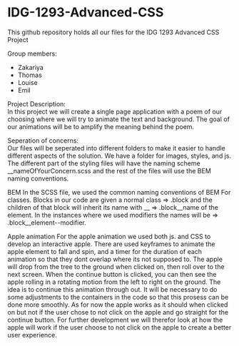 # IDG-1293-Advanced-CSS
This github repository holds all our files for the IDG 1293 Advanced CSS Project 

Group members:
* Zakariya 
* Thomas
* Louise
* Emil

Project Description:       
      In this project we will create a single page application with a poem of our choosing where we will try to animate the text and background. The goal of our animations will be to amplify the meaning behind the poem.

Seperation of concerns:   
     Our files will be seperated into different folders to make it easier to handle different aspects of the solution. We have a folder for images, styles, and js. The different part of the styling files will have the naming scheme __nameOfYourConcern.scss and the rest of the files will use the BEM naming conventions.




BEM 
In the SCSS file, we used the common naming conventions of BEM For classes. Blocks in our code are given a normal class => .block and the children of that block will inherit its name with __ => .block__name of the element. In the instances where we used modifiers the names will be => .block__element--modifier. 

Apple animation 
For the apple animation we used both js. and CSS to develop an interactive apple. There are used keyframes to animate the apple element to fall and spin, and a timer for the duration of each animation so that they dont overlap where its not supposed to. The apple will drop from the tree to the ground when clicked on, then roll over to the next screen. When the continue button is clicked, you can then see the apple rolling in a rotating motion from the left to right on the ground. The idea is to continue this animation through out. It will be necessary to do some adjustments to the containers in the code so that this prosess can be done more smoothly. As for now the apple works as it should when clicked on but not if the user chose to not click on the apple and go straight for the continue button. For further development we will therefor look at how the apple will work if the user choose to not click on the apple to create a better user experience.
